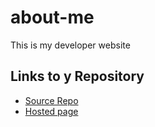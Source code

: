 # about-me
This is my developer website
## Links to y Repository
* [Source Repo](https://github.com/osneha?tab=repositories)
* [Hosted page]()
